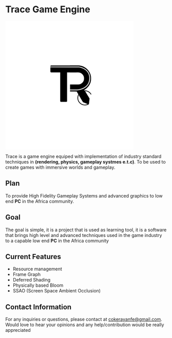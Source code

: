 # Trace Game Engine
<img align="center" src="Info/Images/trace_8.png" width="400px"/>

Trace is a game engine equiped with implementation of industry standard techniques in __(rendering, physics, gameplay systmes e.t.c)__. To be used to create games with immersive worlds and gameplay.

## Plan
To provide High Fidelity Gameplay Systems and advanced graphics to low end __PC__ in the Africa community.


## Goal
The goal is simple, it is a project that is used as learning tool, it is a software that brings high level and advanced techniques used in the game industry to a capable low end __PC__ in the Africa community

## Current Features
* Resource management
* Frame Graph
* Deferred Shading
* Physically based Bloom
* SSAO (Screen Space Ambient Occlusion)

## Contact Information
For any inquiries or questions, please contact at <cokerayanfe@gmail.com>. Would love to hear your opinions and any help/contribution would be really appreciated

